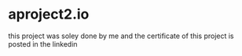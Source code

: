 # aproject2.io
this project was soley done by me and the certificate of this project is posted in the linkedin 

